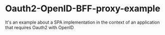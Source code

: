 # Oauth2-OpenID-BFF-proxy-example

It's an example about a SPA implementation in the context of an application that requires Oauth2 with OpenID
